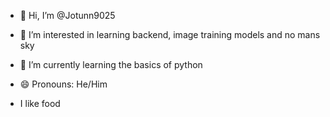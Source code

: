 - 👋 Hi, I’m @Jotunn9025
- 👀 I’m interested in learning backend, image training models and no mans sky
- 🌱 I’m currently learning the basics of python

- 😄 Pronouns: He/Him
- I like food

<!---
Jotunn9025/Jotunn9025 is a ✨ special ✨ repository because its `README.md` (this file) appears on your GitHub profile.
You can click the Preview link to take a look at your changes.
--->
